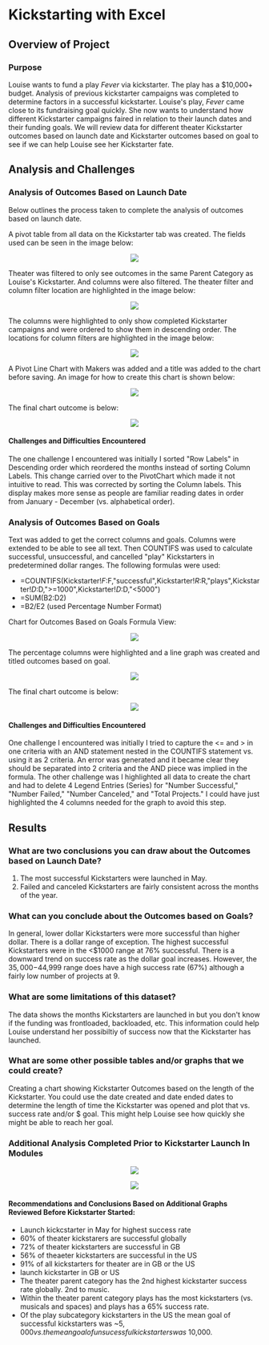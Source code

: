# Kickstarting with Excel
## Overview of Project
### Purpose
Louise wants to fund a play *Fever* via kickstarter.  The play has a $10,000+ budget.  Analysis of previous kickstarter campaigns was completed to determine factors in a successful kickstarter.  Louise's play, *Fever* came close to its fundraising goal quickly.  She now wants to understand how different Kickstarter campaigns faired in relation to their launch dates and their funding goals.  We will review data for different theater Kickstarter outcomes based on launch date and Kickstarter outcomes based on goal to see if we can help Louise see her Kickstarter fate.
## Analysis and Challenges
### Analysis of Outcomes Based on Launch Date
Below outlines the process taken to complete the analysis of outcomes based on launch date. 

A pivot table from all data on the Kickstarter tab was created.  The fields used can be seen in the image below:

<p align="center">
  <img src = https://github.com/lauras521/kickstarter_analysis/blob/ddbe1460dbe198404d2e1ab3d7159d8744adfd9c/Resources/Theater_Outcomes_by_Launch_Date_pivottable_fields.PNG>
</p>
    
Theater was filtered to only see outcomes in the same Parent Category as Louise's Kickstarter.  And columns were also filtered.  The theater filter and column filter location are highlighted in the image below:

<p align="center">
  <img src = https://github.com/lauras521/kickstarter_analysis/blob/main/Resources/Theater_Outcomes_by_Launch_Date_pivottable_filters_highlighted.PNG>
</p>

The columns were highlighted to only show completed Kickstarter campaigns and were ordered to show them in descending order.  The locations for column filters are highlighted in the image below:

<p align="center">
  <img src = https://github.com/lauras521/kickstarter_analysis/blob/main/Resources/Theater_Outcomes_by_Launch_Date_pivottable_columnfilters_highlighted.PNG>
</p>

A Pivot Line Chart with Makers was added and a title was added to the chart before saving.  An image for how to create this chart is shown below:

<p align="center">
  <img src = https://github.com/lauras521/kickstarter_analysis/blob/main/Resources/Theater_Outcomes_by_Launch_Date_how_to_insert_pivot_chart.PNG>
</p>

The final chart outcome is below:

<p align="center">
  <img src = https://github.com/lauras521/kickstarter_analysis/blob/main/Resources/Theater_Outcomes_vs_Launch.png>
</p>

#### Challenges and Difficulties Encountered
The one challenge I encountered was initially I sorted "Row Labels" in Descending order which reordered the months instead of sorting Column Labels.  This change carried over to the PivotChart which made it not intuitive to read.  This was corrected by sorting the Column labels.  This display makes more sense as people are familiar reading dates in order from January - December (vs. alphabetical order).

### Analysis of Outcomes Based on Goals
Text was added to get the correct columns and goals.  Columns were extended to be able to see all text.  Then COUNTIFS was used to calculate successful, unsuccessful, and cancelled "play" Kickstarters in predetermined dollar ranges.  The following formulas were used:

* =COUNTIFS(Kickstarter!$F:$F,"successful",Kickstarter!$R:$R,"plays",Kickstarter!$D:$D,">=1000",Kickstarter!$D:$D,"<5000")
* =SUM(B2:D2)
* =B2/E2  (used Percentage Number Format)

Chart for Outcomes Based on Goals Formula View:

<p align="center">
  <img src = https://github.com/lauras521/kickstarter_analysis/blob/main/Resources/Outcomes_Based_On_Goals_FormulaView.PNG>
</p>

The percentage columns were highlighted and a line graph was created and titled outcomes based on goal.

<p align="center">
  <img src = https://github.com/lauras521/kickstarter_analysis/blob/main/Resources/Outcomes_vs_Goals_GeneratingLineChart.PNG>
</p>

The final chart outcome is below:

<p align="center">
  <img src = https://github.com/lauras521/kickstarter_analysis/blob/main/Resources/Outcomes_vs_Goals.png>
</p>

#### Challenges and Difficulties Encountered
One challenge I encountered was initially I tried to capture the <= and > in one criteria with an AND statement  nested in the COUNTIFS statement vs. using it as 2 criteria.  An error was generated and it became clear they should be separated into 2 criteria and the AND piece was implied in the formula.  The other challenge was I highlighted all data to create the chart and had to delete 4 Legend Entries (Series) for "Number Successful," "Number Failed," "Number Canceled," and "Total Projects."  I could have just highlighted the 4 columns needed for the graph to avoid this step.

## Results
### What are two conclusions you can draw about the Outcomes based on Launch Date?
1. The most successful Kickstarters were launched in May.
2. Failed and canceled Kickstarters are fairly consistent across the months of the year.
### What can you conclude about the Outcomes based on Goals?
In general, lower dollar Kickstarters were more successful than higher dollar.  There is a dollar range of exception.  The highest successful Kickstarters were in the <$1000 range at 76% successful.  There is a downward trend on success rate as the dollar goal increases.  However, the $35,000-$44,999 range does have a high success rate (67%) although a fairly low number of projects at 9. 
### What are some limitations of this dataset?
The data shows the months Kickstarters are launched in but you don't know if the funding was frontloaded, backloaded, etc.  This information could help Louise understand her possibiltiy of success now that the Kickstarter has launched. 
### What are some other possible tables and/or graphs that we could create?
Creating a chart showing Kickstarter Outcomes based on the length of the Kickstarter.  You could use the date created and date ended dates to determine the length of time the Kickstarter was opened and plot that vs. success rate and/or $ goal.  This might help Louise see how quickly she might be able to reach her goal.  


###  Additional Analysis Completed Prior to Kickstarter Launch In Modules

<p align="center">
  <img src = https://github.com/lauras521/kickstarter_analysis/blob/8c0eff05feed78c1286244deedac344c53fc04ec/Resources/USKickstarterProjectResultsbyParentCategoryChartPicture.png>
</p>

<p align="center">
  <img src = https://github.com/lauras521/kickstarter_analysis/blob/8c0eff05feed78c1286244deedac344c53fc04ec/Resources/KickstarterProjectOutcomesBasedonLaunchDate.png>
</p>

#### Recommendations and Conclusions Based on Additional Graphs Reviewed Before Kickstarter Started:
* Launch kickcstarter in May for highest success rate
* 60% of theater kickstarers are successful globally
* 72% of theater kickstarters are successful in GB
* 56% of theaeter kickstarters are successful in the US
* 91% of all kickstarters for theater are in GB or the US
* launch kickstarter in GB or US
* The theater parent category has the 2nd highest kickstarter success rate globally.  2nd to music.
* Within the theater parent category plays has the most kickstarters (vs. musicals and spaces) and plays has a 65% success rate.
* Of the play subcategory kickstarters in the US the mean goal of successful kickstarters was ~$5,000 vs. the mean goal of unsucessful kickstarters was ~$10,000.
